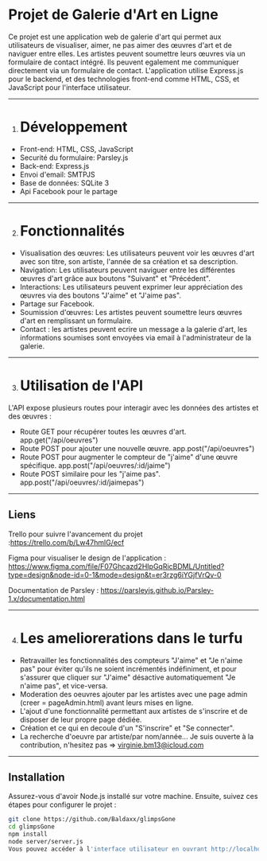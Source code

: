 Projet de Galerie d'Art en Ligne
================================

Ce projet est une application web de galerie d'art qui permet aux utilisateurs de visualiser, aimer, ne pas aimer des œuvres d'art et de naviguer entre elles. Les artistes peuvent soumettre leurs œuvres via un formulaire de contact intégré. Ils peuvent egalement me communiquer directement via un formulaire de contact. L'application utilise Express.js pour le backend, et des technologies front-end comme HTML, CSS, et JavaScript pour l'interface utilisateur.

---

1. # Développement

* Front-end: HTML, CSS, JavaScript
* Securité du formulaire: Parsley.js
* Back-end: Express.js
* Envoi d'email: SMTPJS
* Base de données: SQLite 3
* Api Facebook pour le partage

---

2. # Fonctionnalités

* Visualisation des œuvres: Les utilisateurs peuvent voir les œuvres d'art avec son titre, son artiste, l'année de sa création et sa description.
* Navigation: Les utilisateurs peuvent naviguer entre les différentes œuvres d'art grâce aux boutons "Suivant" et "Précédent".
* Interactions: Les utilisateurs peuvent exprimer leur appréciation des œuvres via des boutons "J'aime" et "J'aime pas".
* Partage sur Facebook.
* Soumission d'œuvres: Les artistes peuvent soumettre leurs œuvres d'art en remplissant un formulaire. 
* Contact : les artistes peuvent ecrire un message a la galerie d'art, les informations soumises sont envoyées via email à l'administrateur de la galerie.

---

3. # Utilisation de l'API

L'API expose plusieurs routes pour interagir avec les données des artistes et des œuvres :

* Route GET pour récupérer toutes les œuvres d'art. app.get("/api/oeuvres")
* Route POST pour ajouter une nouvelle œuvre. app.post("/api/oeuvres")
* Route POST pour augmenter le compteur de "j'aime" d'une œuvre spécifique. 
app.post("/api/oeuvres/:id/jaime")
* Route POST similaire pour les "j'aime pas". app.post("/api/oeuvres/:id/jaimepas")

---

## Liens

Trello pour suivre l'avancement du projet :<https://trello.com/b/Lw47hmlG/ecf>  

Figma pour visualiser le design de l'application : <https://www.figma.com/file/F07Ghcazd2HIpGqRicBDML/Untitled?type=design&node-id=0-1&mode=design&t=er3rzg6iYGjfVrQv-0>

Documentation de Parsley : https://parsleyjs.github.io/Parsley-1.x/documentation.html

---

4. # Les ameliorerations dans le turfu

* Retravailler les fonctionnalités des compteurs "J'aime" et "Je n'aime pas" pour éviter qu'ils ne soient incrémentés indéfiniment, et pour s'assurer que cliquer sur "J'aime" désactive automatiquement "Je n'aime pas", et vice-versa.
* Moderation des oeuvres ajouter par les artistes avec une page admin (creer = pageAdmin.html) avant leurs mises en ligne.
* L'ajout d'une fonctionnalité permettant aux artistes de s'inscrire et de disposer de leur propre page dédiée.
* Création et ce qui en decoule d'un "S'inscrire" et "Se connecter".
* La recherche d'oeuvre par artiste/par nom/année...
Je suis ouverte à la contribution, n'hesitez pas => virginie.bm13@icloud.com

---

## Installation

Assurez-vous d'avoir Node.js installé sur votre machine. Ensuite, suivez ces étapes pour configurer le projet :

```bash
git clone https://github.com/Baldaxx/glimpsGone
cd glimpsGone
npm install
node server/server.js
Vous pouvez accéder à l'interface utilisateur en ouvrant http://localhost:3000 dans votre navigateur.
